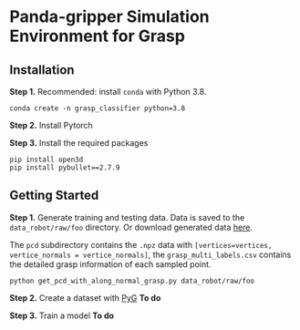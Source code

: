 # Panda-gripper Simulation Environment for Grasp

## Installation
**Step 1.** Recommended: install `conda` with Python 3.8.

```shell
conda create -n grasp_classifier python=3.8
```

**Step 2.** Install Pytorch


**Step 3.** Install the required packages

```shell
pip install open3d
pip install pybullet==2.7.9
```

## Getting Started
**Step 1.** Generate training and testing data. Data is saved to the `data_robot/raw/foo` directory. Or download generated data [here](https://github.com/HaojHuang/grasp_classifier/tree/main/dataset).

The `pcd` subdirectory contains the `.npz` data with `[vertices=vertices, vertice_normals = vertice_normals]`, the 
`grasp_multi_labels.csv` contains the detailed grasp information of each sampled point.


```shell
python get_pcd_with_along_normal_grasp.py data_robot/raw/foo
```

**Step 2.** Create a dataset with [PyG](https://pytorch-geometric.readthedocs.io/en/latest/) **To do**

**Step 3.** Train a model **To do**
